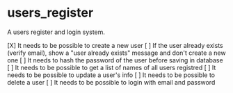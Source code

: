 # users_register
A users register and login system.

[X] It needs to be possible to create a new user
[ ] If the user already exists (verify email), show a "user already exists" message and don't create a new one
[ ] It needs to hash the password of the user before saving in database
[ ] It needs to be possible to get a list of names of all users registred
[ ] It needs to be possible to update a user's info
[ ] It needs to be possible to delete a user
[ ] It needs to be possible to login with email and password